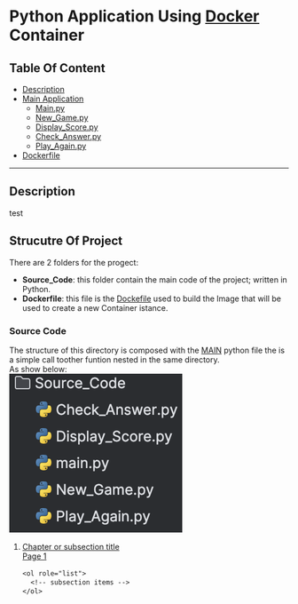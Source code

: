 # Python Application Using <ins>**Docker**</ins> Container
## Table Of Content
* [Description](https://github.com/Sir-Chester-King/Python_App_Dockerized#description)<br>
* [Main Application](https://github.com/Sir-Chester-King/Python_App_Dockerized#main_application)<br>
  - [Main.py](https://github.com/Sir-Chester-King/Python_App_Dockerized#main.py)<br>
  - [New_Game.py](https://github.com/Sir-Chester-King/Python_App_Dockerized#new_game.py)<br>
  - [Display_Score.py](https://github.com/Sir-Chester-King/Python_App_Dockerized#display_score.py)<br>
  - [Check_Answer.py](https://github.com/Sir-Chester-King/Python_App_Dockerized#check_answer.py)<br>
  - [Play_Again.py](https://github.com/Sir-Chester-King/Python_App_Dockerized#play_again.py)
* [Dockerfile](https://github.com/Sir-Chester-King/Python_App_Dockerized#dockerfile)<br>
---
## Description
test

## Strucutre Of Project
There are 2 folders for the progect:
- **Source_Code**: this folder contain the main code of the project; written in Python.
- **Dockerfile**: this file is the <ins>Dockefile</ins> used to build the Image that will be used to create a new Container istance.

### Source Code
The structure of this directory is composed with the <ins>MAIN</ins> python file the is a simple call toother funtion nested in the same directory.
<br>
As show below:
<br>
![alt text](Readme_Screen/Source_Code_Folder.png)

<ol>
  <li>
    <a href="#link_to_heading">
      <span class="title">Chapter or subsection title</span>
      <br>
      <span class="page">Page 1</span>
    </a>

    <ol role="list">
      <!-- subsection items -->
    </ol>
  </li>
</ol>
